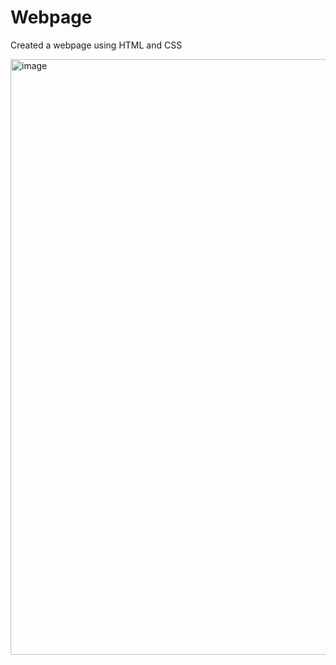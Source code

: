 # Webpage
Created a webpage using HTML and CSS

<img width="953" alt="image" src="https://github.com/user-attachments/assets/c7cf73a5-d424-45a5-b44e-b4586b59dbc0" />


